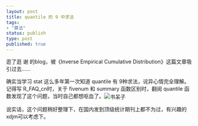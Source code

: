 ```yaml
--- 
layout: post
title: quantile 的 9 中求法
tags: 
- "算法"
status: publish
type: post
published: true
---
```

<p>逛了逛 谢 的blog，被《Inverse Empirical Cumulative Distribution》这篇文章吸引过去&hellip;&hellip;</p>
<p>确实当学习 stat 这么多年第一次知道 quantile 有 9种求法，诧异心情完全理解。记得写 R_FAQ_cn时，关于 fivenum 和 summary 函数区别时，翻阅 quantile 函数发现了这个问题，当时自己都想呕血了。<img alt="书呆子" src="http://shared.live.com/HjKMzTS-xzcms40!CabizA/emoticons/smile_nerd.gif" title="书呆子" style="vertical-align: middle;" /></p>
<p>说实话，这个问题稍好整理下，在国内发到顶级统计期刊上都不为过，有兴趣的xdjm可以考虑下。</p>
<p>&nbsp;</p>
